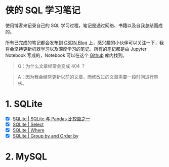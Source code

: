 # 侠的 SQL 学习笔记

使用博客来记录自己的 SQL 学习过程，笔记是通过网络、书籍以及自我总结而成的。

所有已完成的笔记都会发布到 [CSDN Blog](https://blog.csdn.net/weixin_45488228) 上，感兴趣的小伙伴可以关注一下，我将会坚持更新机器学习以及深度学习的笔记。所有的笔记都是由 Jupyter Notebook 写成的，Notebook 可以在这个 [Github](https://github.com/X1AOX1A/SQL_Notes) 库内找到。

>Q：为什么文章经常会变成 404 ？ 

>A：因为我会经常更新以前的文章，而修改过的文章需要一段时间进行审核。

# 1. SQLite

- [x] [SQLite | SQLite 与 Pandas 比较篇之一](https://blog.csdn.net/weixin_45488228/article/details/104450751)
- [x] [SQLite | Select](https://blog.csdn.net/weixin_45488228/article/details/104336824)
- [x] [SQLite | Where](https://blog.csdn.net/weixin_45488228/article/details/104377915)
- [x] [SQLite | Group by and Order by](https://blog.csdn.net/weixin_45488228/article/details/104436653)

# 2. MySQL

